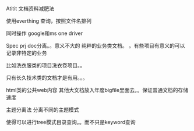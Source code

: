 Atitit 文档资料减肥法 

使用everthing 查询，按照文件名排列 

同时操作 google和ms one driver


Spec prj doc分离。。意义不大的 纯粹的业务类文档。
。有些项目有意义的可以记录非特定的业务

比如洗衣服类的项目洗衣卷项目。。

只有长久技术类的文档才是有用。。。

html类的公共web内容
其他大文档放入年度bigfile里面去。。保证普通文档的存储速度

主题分离法
分离不同的主题模式

使得可以进行tree模式目录查询。。而不只是keyword查询

